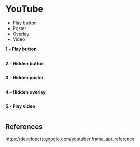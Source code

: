 # YouTube
- Play button
- Poster
- Overlay
- Video

**1.- Play button**
```
```

**2.- Hidden button**
```
```

**3.- Hidden poster**
```
```

**4.- Hidden overlay**
```
```

**5.- Play video**
```
```

## References
https://developers.google.com/youtube/iframe_api_reference
